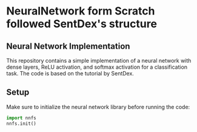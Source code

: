 # NeuralNetwork form Scratch followed SentDex's structure

## Neural Network Implementation

This repository contains a simple implementation of a neural network with dense layers, ReLU activation, and softmax activation for a classification task. The code is based on the tutorial by SentDex.

## Setup

Make sure to initialize the neural network library before running the code:

```python
import nnfs
nnfs.init()

